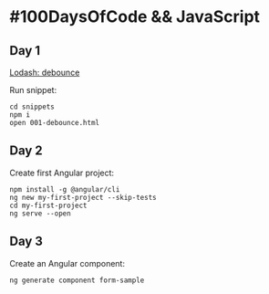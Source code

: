 # #100DaysOfCode && JavaScript

## Day 1

[Lodash: debounce](snippets/001-debounce.html)

Run snippet:

```
cd snippets
npm i
open 001-debounce.html
```

## Day 2

Create first Angular project:

```
npm install -g @angular/cli
ng new my-first-project --skip-tests
cd my-first-project
ng serve --open
```

## Day 3

Create an Angular component:

```
ng generate component form-sample
```
